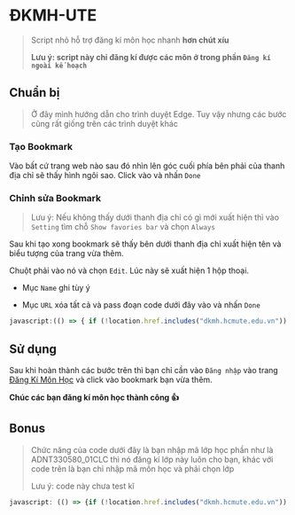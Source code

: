 # ĐKMH-UTE
> Script nhỏ hỗ trợ đăng kí môn học nhanh **hơn chút xíu**
> 
> **Lưu ý: script này chỉ đăng kí được các môn ở trong phần `Đăng kí ngoài kế hoạch`**

## Chuẩn bị
> Ở đây mình hướng dẫn cho trình duyệt Edge. Tuy vậy nhưng các bước cũng rất giống trên các trình duyệt khác

### Tạo Bookmark

Vào bất cứ trang web nào sau đó nhìn lên góc cuối phía bên phải của thanh địa chỉ sẽ thấy hình ngôi sao. Click vào và nhấn `Done`
   
### Chỉnh sửa Bookmark

> Lưu ý: Nếu không thấy dưới thanh địa chỉ có gì mới xuất hiện thì vào `Setting` tìm chỗ `Show favories bar` và chọn `Always`

Sau khi tạo xong bookmark sẽ thấy bên dưới thanh địa chỉ xuất hiện tên và biểu tượng của trang vừa thêm. 
   
Chuột phải vào nó và chọn `Edit`. Lúc này sẽ xuất hiện 1 hộp thoại.

   * Mục `Name` ghi tùy ý

   * Mục `URL` xóa tất cả và pass đoạn code dưới đây vào và nhấn `Done`
```javascript
javascript:(() => { if (!location.href.includes("dkmh.hcmute.edu.vn")) return void alert("Bạn hãy đăng nhập vào trang dkmh.hcmute.edu.vn trước khi chạy script này"); if (null == document.querySelector("#id_menu2")) return void alert("Hãy đăng nhập trước khi chạy script"); let n = prompt("Nhập năm bắt đầu học và học kì.\nVí dụ: năm học là 2021-2022 và đang là kì 2 thì nhập 212"); if (null == n || "" == n) return; let h = prompt("Nhập mã môn học. Nếu nhập nhiều môn thì phân cách nhau bằng khoảng trắng. Ví dụ: ADNT330580 ADPL331379"); if (null == h || "" == h) return; h =  h.replace(/\s+/g, " ").trim().split(" "); for (let e = 0; e < h.length; e++) PopupDanhSachLop(n + h[e], h[e]) })();
```

## Sử dụng

Sau khi hoàn thành các bước trên thì bạn chỉ cần vào `Đăng nhập` vào trang [Đăng Kí Môn Học](https://dkmh.hcmute.edu.vn/) và click vào bookmark bạn vừa thêm.

**Chúc các bạn đăng kí môn học thành công 👍**

## Bonus
> Chức năng của code dưới đây là bạn nhập mã lớp học phần như là ADNT330580_01CLC thì nó đăng kí lớp này luôn cho bạn, khác với code trên là bạn chỉ nhập mã môn học và phải chọn lớp
>
> Lưu ý: code này chưa test kĩ 

```javascript
javascript: (() => {if (!location.href.includes("dkmh.hcmute.edu.vn")) return void alert("Bạn hãy đăng nhập vào trang dkmh.hcmute.edu.vn trước khi chạy script này"); if (null == document.querySelector("#id_menu2")) return void alert("Hãy đăng nhập trước khi chạy script"); let n = prompt("Nhập năm bắt đầu học và học kì.\nVí dụ: năm học 2021-2022, kì 2 thì nhập 211"); if (null == n || "" == n) return; let h = prompt("Nhập mã lớp học phần. Nếu nhập nhiều môn thì phân cách nhau bằng khoảng trắng. Ví dụ: ADNT330580_01CLC ADPL331379_03CLC"); if (null == h || "" == h) return; h = h.replace(/\s+/g, " ").trim().split(" "); for (let e = 0; e < h.length; e++) { getTrangChonMonHoc({ full: n + h[e].split("_")[0], curriculum: h[e].split("_")[0] }).then(text => { let domParser = new DOMParser(); let domParseString = domParser.parseFromString(text); let studyUnitID = domParseString.querySelector('#StudyUnitID').value let curriculumID = domParseString.querySelector('#CurriculumID').value let hdID, name let rows = domParseString.querySelectorAll('.trhover') let found = false; let danhsachhocphan = []; for (row of rows) { if (!row.querySelector('.classCheckChon').disabled) { if (found) break; let cells = row.querySelectorAll('td') danhsachhocphan.push(cells[2]) for (cell of cells) { if (cell.innerText == h[e]) { hdID = row.querySelector('.classCheckChon').id + '|' name = row.querySelector('.classCheckChon').name found = true; break; } } } } if (found) { postDangKiMonHoc({ name: name, curriculumID: curriculumID, studyUnitID: studyUnitID, hdID: hdID }).then(response => { console.log(response) if (response.url.includes('Login')) alert('Vui lòng đăng nhập lại') }).catch(error => { console.log(error) }) } else alert('Không tìm thấy học phần phù hợp, danh sách học phần có sẵn: ', danhsachhocphan.toString()) }) } async function getTrangChonMonHoc(pararam) { url = '/DangKiNgoaiKeHoach/DanhSachLopHocPhan/' + pararam.full + '?CurriculumID=' + pararam.curriculum + '&t=' + Math.random() let response = await fetch(url, { method: 'GET', credentials: 'same-origin', }); return response.text() } async function postDangKiMonHoc(data = {}) { // Default options are marked with * return response = await fetch('/DangKiNgoaiKeHoach/DanhSachLopHocPhanPost?Length=18', { method: 'POST', credentials: 'same-origin', headers: { 'Content-Type': 'application/x-www-form-urlencoded' }, redirect: 'follow', body: new URLSearchParams({ 'CurriculumID': data.curriculumID, 'StudyUnitID': data.studyUnitID, 'hdID': data.hdID, [data.name]: 'on' }) }); }})();
```
